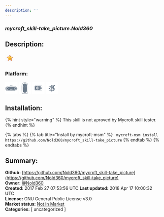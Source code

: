 ```yaml
---
description: ''
---
```


### _mycroft_skill-take_picture.Nold360_  
## Description:  
  
  
![](../.gitbook/assets/star.png)  
  
### Platform:  
 ![Mark I](../.gitbook/assets/mark-1-icon.png)  ![Mark II](../.gitbook/assets/mark-2-icon.png)  ![Picroft](../.gitbook/assets/picroft-icon.png)  ![plasmoid](../.gitbook/assets/kde.png)   
## Installation:  
{% hint style="warning" %}
This skill is not aproved by Mycroft skill tester.
{% endhint %}
    
{% tabs %}
{% tab title="Install by mycroft-msm" %}
``` mycroft-msm install https://github.com/Nold360/mycroft_skill-take_picture```
{% endtab %}
  {% endtabs %}
    
## Summary:  
**Github:** [https://github.com/Nold360/mycroft_skill-take_picture](https://github.com/Nold360/mycroft_skill-take_picture)  
**Owner:** [@Nold360](https://github.com/Nold360)  
**Created:** 2017 Feb 27 07:53:56 UTC  **Last updated:** 2018 Apr 17 10:00:32 UTC  
**License:** GNU General Public License v3.0  
**Market status:** [Not in Market](https://market.mycroft.ai/skill/)  
**Categories:** [ uncategorized ]   
